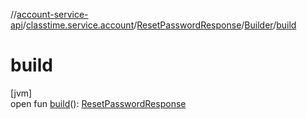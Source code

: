 //[account-service-api](../../../../index.md)/[classtime.service.account](../../index.md)/[ResetPasswordResponse](../index.md)/[Builder](index.md)/[build](build.md)

# build

[jvm]\
open fun [build](build.md)(): [ResetPasswordResponse](../index.md)
